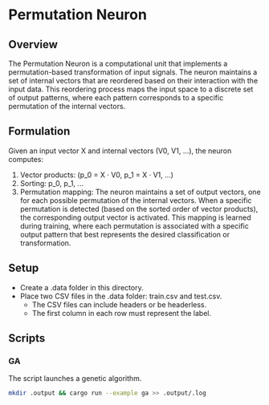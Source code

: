 # Permutation Neuron

## Overview

The Permutation Neuron is a computational unit that implements a permutation-based transformation of input signals. The neuron maintains a set of internal vectors that are reordered based on their interaction with the input data. This reordering process maps the input space to a discrete set of output patterns, where each pattern corresponds to a specific permutation of the internal vectors.

## Formulation

Given an input vector X and internal vectors (V0, V1, ...), the neuron computes:

1. Vector products: \(p_0 = X · V0, p_1 = X · V1, ...)
2. Sorting: p_0, p_1, ...
3. Permutation mapping: The neuron maintains a set of output vectors, one for each possible permutation of the internal vectors. When a specific permutation is detected (based on the sorted order of vector products), the corresponding output vector is activated. This mapping is learned during training, where each permutation is associated with a specific output pattern that best represents the desired classification or transformation.

## Setup

- Create a .data folder in this directory.
- Place two CSV files in the .data folder: train.csv and test.csv.
    - The CSV files can include headers or be headerless.
    - The first column in each row must represent the label.

## Scripts

### GA

The script launches a genetic algorithm.

```bash
mkdir .output && cargo run --example ga >> .output/.log
```
